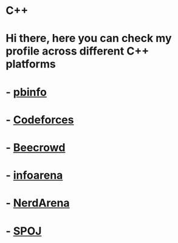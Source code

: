 # C++
# Hi there, here you can check my profile across different C++ platforms


# - [pbinfo](https://www.pbinfo.ro/profil/Chris91s)

# - [Codeforces](https://codeforces.com/profile/Chris.s)

# - [Beecrowd](https://www.beecrowd.com.br/judge/en/profile/402556)

# - [infoarena](https://www.infoarena.ro/utilizator/Chris.s?action=stats)

# - [NerdArena](https://www.nerdarena.ro/utilizator/Christian?action=stats)

# - [SPOJ](https://www.spoj.com/users/chris_s/)

